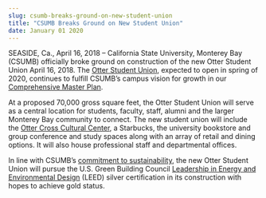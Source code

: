 ```yaml
---
slug: csumb-breaks-ground-on-new-student-union
title: "CSUMB Breaks Ground on New Student Union"
date: January 01 2020
---
```


<p>SEASIDE, Ca., April 16, 2018 – California State University, Monterey Bay (CSUMB) officially broke ground on construction of the new Otter Student Union April 16, 2018. The <a href="https://csumb.edu/osu/student-union-project">Otter Student Union</a>, expected to open in spring of 2020, continues to fulfill CSUMB’s campus vision for growth in our <a href="https://csumb.edu/campusplanning/2007-campus-master-plan-2016">Comprehensive Master Plan</a>.</p><p>At a proposed 70,000 gross square feet, the Otter Student Union will serve as a central location for students, faculty, staff, alumni and the larger Monterey Bay community to connect. The new student union will include the <a href="https://csumb.edu/oc3">Otter Cross Cultural Center</a>, a Starbucks, the university bookstore and group conference and study spaces along with an array of retail and dining options. It will also house professional staff and departmental offices.</p><p>In line with CSUMB’s <a href="https://csumb.edu/sustainability">commitment to sustainability</a>, the new Otter Student Union will pursue the U.S. Green Building Council <a href="https://new.usgbc.org/leed">Leadership in Energy and Environmental Design</a> (LEED) silver certification in its construction with hopes to achieve gold status.</p>
